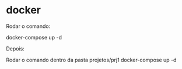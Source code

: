 # docker
Rodar o comando:

docker-compose up -d

Depois:

Rodar o comando dentro da pasta projetos/prj1
docker-compose up -d
